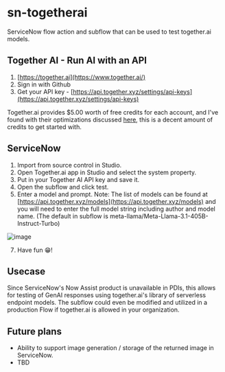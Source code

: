 # sn-togetherai
ServiceNow flow action and subflow that can be used to test together.ai models.

## Together AI - Run AI with an API

1. [https://together.ai](https://www.together.ai/)
2. Sign in with Github
3. Get your API key - [https://api.together.xyz/settings/api-keys](https://api.together.xyz/settings/api-keys)

Together.ai provides $5.00 worth of free credits for each account, and I've found with their optimizations discussed [here](https://www.together.ai/blog/together-inference-engine-v1), this is a decent amount of credits to get started with.

## ServiceNow

1. Import from source control in Studio.
2. Open Together.ai app in Studio and select the system property.
3. Put in your Together AI API key and save it.
4. Open the subflow and click test.
5. Enter a model and prompt. Note: The list of models can be found at [https://api.together.xyz/models](https://api.together.xyz/models) and you will need to enter the full model string including author and model name. (The default in subflow is meta-llama/Meta-Llama-3.1-405B-Instruct-Turbo)

![image](https://github.com/user-attachments/assets/eee6a24c-ca34-4367-b8f6-411b362b1342)

7. Have fun 😁!
   
## Usecase

Since ServiceNow's Now Assist product is unavailable in PDIs, this allows for testing of GenAI responses using together.ai's library of serverless endpoint models. The subflow could even be modified and utilized in a production Flow if together.ai is allowed in your organization.

## Future plans

* Ability to support image generation / storage of the returned image in ServiceNow.
* TBD
